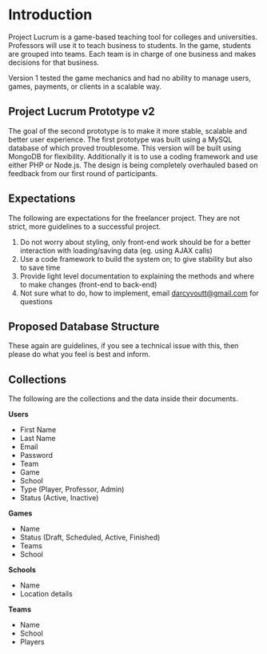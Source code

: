 # Introduction

Project Lucrum is a game-based teaching tool for colleges and universities. Professors will use it to teach business to students. In the game, students are grouped into teams. Each team is in charge of one business and makes decisions for that business. 

Version 1 tested the game mechanics and had no ability to manage users, games, payments, or clients in a scalable way.

## Project Lucrum Prototype v2

The goal of the second prototype is to make it more stable, scalable and better user experience. The first prototype was built using a MySQL database of which proved troublesome. This version will be built using MongoDB for flexibility. Additionally it is to use a coding framework and use either PHP or Node.js. The design is being completely overhauled based on feedback from our first round of participants.

## Expectations

The following are expectations for the freelancer project. They are not strict, more guidelines to a successful project.

1. Do not worry about styling, only front-end work should be for a better interaction with loading/saving data (eg. using AJAX calls)
2. Use a code framework to build the system on; to give stability but also to save time
3. Provide light level documentation to explaining the methods and where to make changes (front-end to back-end)
4. Not sure what to do, how to implement, email darcyvoutt@gmail.com for questions

## Proposed Database Structure

These again are guidelines, if you see a technical issue with this, then please do what you feel is best and inform.

## Collections

The following are the collections and the data inside their documents.

**Users**
- First Name
- Last Name
- Email
- Password
- Team
- Game
- School
- Type (Player, Professor, Admin)
- Status (Active, Inactive)

**Games**
- Name
- Status (Draft, Scheduled, Active, Finished)
- Teams
- School

**Schools**
- Name
- Location details

**Teams**
- Name
- School
- Players
